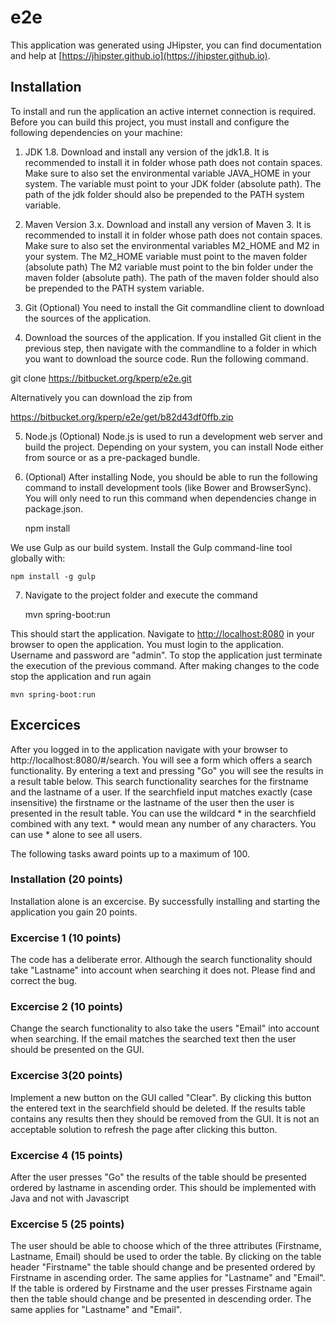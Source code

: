 # e2e

This application was generated using JHipster, you can find documentation and help at [https://jhipster.github.io](https://jhipster.github.io).

## Installation

To install and run the application an active internet connection is required. 
Before you can build this project, you must install and configure the following dependencies on your machine:

1. JDK 1.8. Download and install any version of the jdk1.8. It is recommended to install it in folder whose path does not contain spaces.
Make sure to also set the environmental variable JAVA_HOME in your system. The variable must point to your JDK folder (absolute path). The path of the jdk folder should also be prepended to the PATH system variable.

2. Maven Version 3.x. Download and install any version of Maven 3. It is recommended to install it in folder whose path does not contain spaces.
Make sure to also set the environmental variables M2_HOME and M2 in your system. The M2_HOME variable must point to the maven folder (absolute path) The M2 variable must point to the bin folder under the maven folder (absolute path). The path of the maven folder should also be prepended to the PATH system variable.

3. Git (Optional) You need to install the Git commandline client to download the sources of the application.

4. Download the sources of the application. If you installed Git client in the previous step, then navigate with the commandline to a folder in which you want to download the source code. Run the following command.

git clone https://bitbucket.org/kperp/e2e.git

Alternatively you can download the zip from

https://bitbucket.org/kperp/e2e/get/b82d43df0ffb.zip

5. Node.js (Optional) Node.js is used to run a development web server and build the project. Depending on your system, you can install Node either from source or as a pre-packaged bundle.

6. (Optional) After installing Node, you should be able to run the following command to install development tools (like Bower and BrowserSync). You will only need to run this command when dependencies change in package.json.

    npm install

We use Gulp as our build system. Install the Gulp command-line tool globally with:

    npm install -g gulp
	
7. Navigate to the project folder and execute the command
	
	mvn spring-boot:run

This should start the application.
Navigate to [http://localhost:8080](http://localhost:8080) in your browser to open the application.
You must login to the application. Username and password are "admin".
To stop the application just terminate the execution of the previous command.
After making changes to the code stop the application and run again 

	mvn spring-boot:run

## Excercices

After you logged in to the application navigate with your browser to http://localhost:8080/#/search. You will see a form which offers a search functionality. By entering a text and pressing "Go" you will see the results in a result table below. This search functionality searches for the firstname and the lastname of a user. If the searchfield input matches exactly (case insensitive) the firstname or the lastname of the user then the user is presented in the result table. You can use the wildcard * in the searchfield combined with any text. * would mean any number of any characters. You can use * alone to see all users.

The following tasks award points up to a maximum of 100.

### Installation (20 points)

Installation alone is an excercise. By successfully installing and starting the application you gain 20 points.

### Excercise 1 (10 points)

The code has a deliberate error. Although the search functionality should take "Lastname" into account when searching it does not. Please find and correct the bug.

### Excercise 2 (10 points)

Change the search functionality to also take the users "Email" into account when searching. If the email matches the searched text then the user should be presented on the GUI.

### Excercise 3(20 points)

Implement a new button on the GUI called "Clear". By clicking this button the entered text in the searchfield should be deleted. If the results table contains any results then they should be removed from the GUI. It is not an acceptable solution to refresh the page after clicking this button.

### Excercise 4 (15 points)

After the user presses "Go" the results of the table should be presented ordered by lastname in ascending order. This should be implemented with Java and not with Javascript

### Excercise 5 (25 points)

The user should be able to choose which of the three attributes (Firstname, Lastname, Email) should be used to order the table. By clicking on the table header "Firstname" the table should change and be presented ordered by Firstname in ascending order. The same applies for "Lastname" and "Email". If the table is ordered by Firstname and the user presses Firstname again then the table should change and be presented in descending order. The same applies for "Lastname" and "Email".
